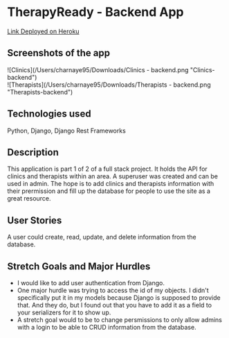 # TherapyReady - Backend App
 
[Link Deployed on Heroku](https://therapyready-backend.herokuapp.com/)
 
## Screenshots of the app

![Clinics](/Users/charnaye95/Downloads/Clinics - backend.png "Clinics-backend")
<br>
![Therapists](/Users/charnaye95/Downloads/Therapists - backend.png "Therapists-backend")
 
## Technologies used

Python, Django, Django Rest Frameworks

## Description

This application is part 1 of 2 of a full stack project. It holds the API for clinics and therapists within an area. A superuser was created and can be used in admin. The hope is to add clinics and therapists information with their prermission and fill up the database for people to use the site as a great resource.


## User Stories

A user could create, read, update, and delete information from the database.

## Stretch Goals and Major Hurdles

<ul>
<li>I would like to add user authentication from Django.</li>
<li>One major hurdle was trying to access the id of my objects. I didn't specifically put it in my models because Django is supposed to provide that. And they do, but I found out that you have to add it as a field to your serializers for it to show up.</li>
<li>A stretch goal would to be to change persmissions to only allow admins with a login to be able to CRUD information from the database.</li>
</ul>
